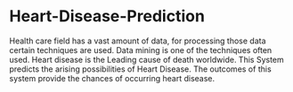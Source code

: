 # Heart-Disease-Prediction
Health care field has a vast amount of data, for processing those data certain techniques are used. Data mining is one of the techniques often used. Heart disease is the Leading cause of death worldwide. This System predicts the arising possibilities of Heart Disease. The outcomes of this system provide the chances of occurring heart disease.
